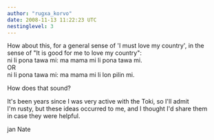 ```yaml
---
author: "rugxa_korvo"
date: 2008-11-13 11:22:23 UTC
nestinglevel: 3
---
```

How about this, for a general sense of 'I must love my country', in the  
sense of "It is good for me to love my country":  
ni li pona tawa mi: ma mama mi li pona tawa mi.  
OR  
ni li pona tawa mi: ma mama mi li lon pilin mi.  
  
How does that sound?  
  
It's been years since I was very active with the Toki, so I'll admit  
I'm rusty, but these ideas occurred to me, and I thought I'd share them  
in case they were helpful.  
  
jan Nate